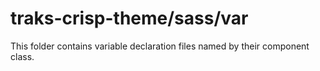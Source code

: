 # traks-crisp-theme/sass/var

This folder contains variable declaration files named by their component class.
